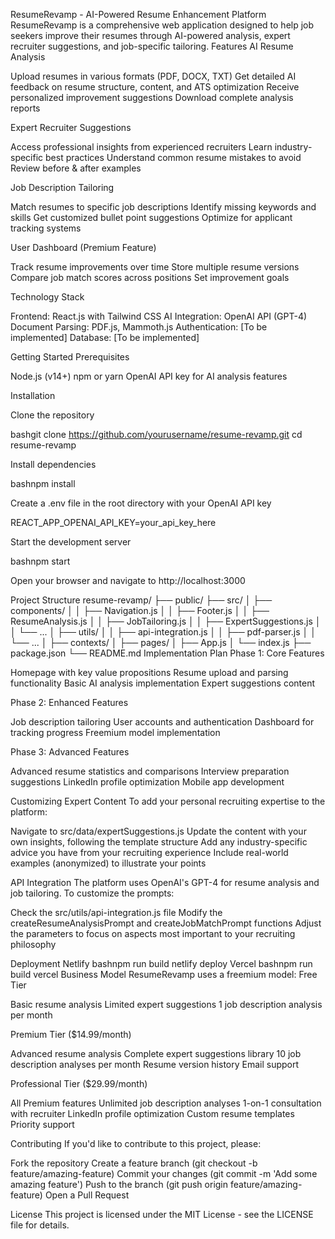 ResumeRevamp - AI-Powered Resume Enhancement Platform
ResumeRevamp is a comprehensive web application designed to help job seekers improve their resumes through AI-powered analysis, expert recruiter suggestions, and job-specific tailoring.
Features
AI Resume Analysis

Upload resumes in various formats (PDF, DOCX, TXT)
Get detailed AI feedback on resume structure, content, and ATS optimization
Receive personalized improvement suggestions
Download complete analysis reports

Expert Recruiter Suggestions

Access professional insights from experienced recruiters
Learn industry-specific best practices
Understand common resume mistakes to avoid
Review before & after examples

Job Description Tailoring

Match resumes to specific job descriptions
Identify missing keywords and skills
Get customized bullet point suggestions
Optimize for applicant tracking systems

User Dashboard (Premium Feature)

Track resume improvements over time
Store multiple resume versions
Compare job match scores across positions
Set improvement goals

Technology Stack

Frontend: React.js with Tailwind CSS
AI Integration: OpenAI API (GPT-4)
Document Parsing: PDF.js, Mammoth.js
Authentication: [To be implemented]
Database: [To be implemented]

Getting Started
Prerequisites

Node.js (v14+)
npm or yarn
OpenAI API key for AI analysis features

Installation

Clone the repository

bashgit clone https://github.com/yourusername/resume-revamp.git
cd resume-revamp

Install dependencies

bashnpm install

Create a .env file in the root directory with your OpenAI API key

REACT_APP_OPENAI_API_KEY=your_api_key_here

Start the development server

bashnpm start

Open your browser and navigate to http://localhost:3000

Project Structure
resume-revamp/
├── public/
├── src/
│   ├── components/
│   │   ├── Navigation.js
│   │   ├── Footer.js
│   │   ├── ResumeAnalysis.js
│   │   ├── JobTailoring.js
│   │   ├── ExpertSuggestions.js
│   │   └── ... 
│   ├── utils/
│   │   ├── api-integration.js
│   │   ├── pdf-parser.js
│   │   └── ...
│   ├── contexts/
│   ├── pages/
│   ├── App.js
│   └── index.js
├── package.json
└── README.md
Implementation Plan
Phase 1: Core Features

Homepage with key value propositions
Resume upload and parsing functionality
Basic AI analysis implementation
Expert suggestions content

Phase 2: Enhanced Features

Job description tailoring
User accounts and authentication
Dashboard for tracking progress
Freemium model implementation

Phase 3: Advanced Features

Advanced resume statistics and comparisons
Interview preparation suggestions
LinkedIn profile optimization
Mobile app development

Customizing Expert Content
To add your personal recruiting expertise to the platform:

Navigate to src/data/expertSuggestions.js
Update the content with your own insights, following the template structure
Add any industry-specific advice you have from your recruiting experience
Include real-world examples (anonymized) to illustrate your points

API Integration
The platform uses OpenAI's GPT-4 for resume analysis and job tailoring. To customize the prompts:

Check the src/utils/api-integration.js file
Modify the createResumeAnalysisPrompt and createJobMatchPrompt functions
Adjust the parameters to focus on aspects most important to your recruiting philosophy

Deployment
Netlify
bashnpm run build
netlify deploy
Vercel
bashnpm run build
vercel
Business Model
ResumeRevamp uses a freemium model:
Free Tier

Basic resume analysis
Limited expert suggestions
1 job description analysis per month

Premium Tier ($14.99/month)

Advanced resume analysis
Complete expert suggestions library
10 job description analyses per month
Resume version history
Email support

Professional Tier ($29.99/month)

All Premium features
Unlimited job description analyses
1-on-1 consultation with recruiter
LinkedIn profile optimization
Custom resume templates
Priority support

Contributing
If you'd like to contribute to this project, please:

Fork the repository
Create a feature branch (git checkout -b feature/amazing-feature)
Commit your changes (git commit -m 'Add some amazing feature')
Push to the branch (git push origin feature/amazing-feature)
Open a Pull Request

License
This project is licensed under the MIT License - see the LICENSE file for details.
